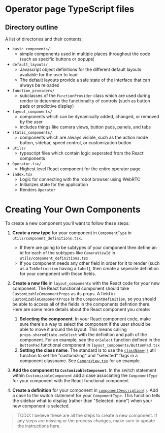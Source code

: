 # Operator page TypeScript files

## Directory outline

A list of directories and their contents:
* `basic_components/`
    * simple components used in multiple places throughout the code (such as specific buttons or popups)
* `default_layouts/`
    * Javascript object definitions for the different default layouts avaliable for the user to load
    * The default layouts provide a safe state of the interface that can always be reloaded
* `function_providers/`
    * subclasses of the `FunctionProvider` class which are used during render to determine the functionality of controls (such as button pads or predictive display)
* `layout_components/` 
    * components which can be dynamically added, changed, or removed by the user
    * includes things like camera views, button pads, panels, and tabs
* `static_components/`
    * components which are always visible, such as the action mode button, sidebar, speed control, or customization button
* `utils/`
    * typescript files which contain logic seperated from the React components
* `Operator.tsx/`
    * Highest level React component for the entire operator page
* `index.tsx`
    * Logic for connecting with the robot browser using WebRTC
    * Initializes state for the application
    * Renders `Operator`

# Creating Your Own Components

To create a new component you'll want to follow these steps:

1. **Create a new type** for your component in `ComponentType` in `utils/component_definitions.tsx`.
    * If there are going to be subtypes of your component then define an id for each of the subtypes like `CameraViewId` in `utils/component_definitions.tsx`
    * If you component needs any other field in order for it to render (such as a `TabDefinition` having a `label`), then create a seperate definition for your component with those fields.

1. **Create a new file** in `layout_components` with the React code for your new component. The React functional component should take `CustomizableComponentProps` as its props. A field in `CustomizableComponentProps` is the `ComponentDefinition`, so you should be able to access all of the fields in the components defintion there. Here are some more details about the React component you create:

    1. **Selecting the component**. In your React component code, make sure there's a way to select the component if the user should be able to move it around the layout. This means calling `props.sharedState.onSelect` with the definition and path of the component. For an example, see the `onSelect` function defined in the `ButtonPad` functional component in `layout_components/ButtonPad.tsx`
    1. **Setting the class name**. The standard is to use the [`className()`](../../../shared/util.tsx) util function to set the "customizing" and "selected" flags in a component classname. See [`CameraView.tsx`](./layout_components/CameraView.tsx) for an example.

1. **Add the component to `CustomizableComponent`**. In the switch statement within `CustomizableComponent` add a case associating the `ComponentType` for your component with the React functional component.

1. **Create a definition** for your component in [`componentDescription()`](./static_components/Sidebar.tsx). Add a case to the switch statement for your `ComponentType`. This function tells the sidebar what to display (rather than "Selected: none") when your new component is selected.

> TODO: I believe these are all the steps to create a new component. If any steps are missing or the process changes, make sure to update the instructions here.
